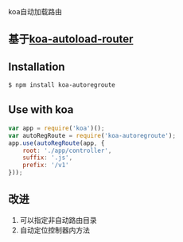 koa自动加载路由
## 基于[koa-autoload-router](https://github.com/einsqing/koa-autoload-router)

## Installation

```sh
$ npm install koa-autoregroute
```

## Use with koa

```js
var app = require('koa')();
var autoRegRoute = require('koa-autoregroute');
app.use(autoRegRoute(app, {
    root: './app/controller',
    suffix: '.js',
    prefix: '/v1'
}));

```
## 改进
1. 可以指定非自动路由目录
2. 自动定位控制器内方法  
